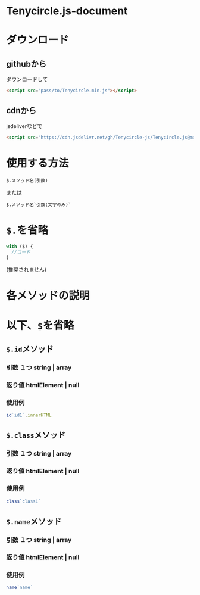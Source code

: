 # Tenycircle.js-document
# ダウンロード
## githubから
ダウンロードして
```html
<script src="pass/to/Tenycircle.min.js"></script>
```
## cdnから
jsdeliverなどで
```html
<script src="https://cdn.jsdelivr.net/gh/Tenycircle-js/Tenycircle.js@main/TenyCircle.min.js"></script>
```
# 使用する方法
`$.メソッド名(引数)`

または

``` $.メソッド名`引数(文字のみ)` ```
# `$.`を省略
```javascript
with ($) {
  //コード
}
```
(推奨されません)
# 各メソッドの説明
# 以下、`$`を省略
## `$.id`メソッド
### 引数 １つ string | array
### 返り値 htmlElement | null
### 使用例
```javascript
id`id1`.innerHTML
```
## `$.class`メソッド
### 引数 １つ string | array
### 返り値 htmlElement | null
### 使用例
```javascript
class`class1`
```
## `$.name`メソッド
### 引数 １つ string | array
### 返り値 htmlElement | null
### 使用例
```javascript
name`name`
```

